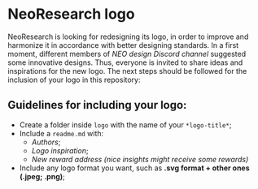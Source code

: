 # **NeoResearch logo**

NeoResearch is looking for redesigning its logo, in order to improve and harmonize it in accordance with better designing standards.
In a first moment, different members of *NEO design Discord channel* suggested some innovative designs.
Thus, everyone is invited to share ideas and inspirations for the new logo.
The next steps should be followed for the inclusion of your logo in this repository:

## **Guidelines for including your logo:**

* Create a folder inside `logo` with the name of your `*logo-title*`;
* Include a `readme.md` with:
  - *Authors*;
  - *Logo inspiration*;
  - *New reward address (nice insights might receive some rewards)*
* Include any logo format you want, such as **.svg format + other ones (.jpeg; .png)**;  
